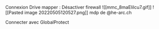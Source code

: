 Connexion Drive mapper :
Désactiver firewall
![[mmc_8maElilcu7.gif]]
![[Pasted image 20220505120527.png]]
mdp de @he-arc.ch

Connecter avec GlobalProtect